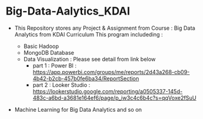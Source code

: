 # Big-Data-Aalytics_KDAI

- This Repository stores any Project & Assignment from Course : Big Data Analytics from KDAI Curriculum
This program includeding :
   - Basic Hadoop
   - MongoDB Database
   - Data Visualization : Please see detail from link below
     - part 1 : Power BI : https://app.powerbi.com/groups/me/reports/2d43a268-cb09-4b42-b2cb-457b0fe6ba34/ReportSection
     - part 2 : Looker Studio : https://lookerstudio.google.com/reporting/a0505337-145d-483c-a6bd-a3681e164ef6/page/p_iw3c4c6b4c?s=qqVoxe2fSuU
 
 - Machine Learning for Big Data Analytics
   and so on
   
   
